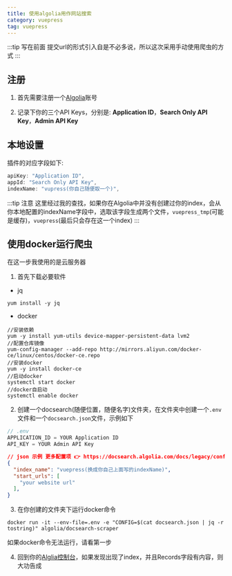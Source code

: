 ```yaml
---
title: 使用algolia用作网站搜索
category: vuepress
tag: vuepress
---
```


:::tip 写在前面 
提交url的形式引入自是不必多说，所以这次采用手动使用爬虫的方式
:::

## 注册

1. 首先需要注册一个[Algolia](https://www.algolia.com/)账号

2. 记录下你的三个API Keys，分别是: **Application ID**，**Search Only API Key**，**Admin API Key**

## 本地设置

插件的对应字段如下: 

```js
apiKey: "Application ID",
appId: "Search Only API Key",
indexName: "vupress(你自己随便取一个)",
```

:::tip 注意
这里经过我的查找，如果你在Algolia中并没有创建过你的index，会从你本地配置的indexName字段中，选取该字段生成两个文件，`vuepress_tmp`(可能是缓存)，`vuepress`(最后只会存在这一个index)
:::

## 使用docker运行爬虫

在这一步我使用的是云服务器


1. 首先下载必要软件

- jq

```shell
yum install -y jq
```

- docker

```shell
//安装依赖
yum -y install yum-utils device-mapper-persistent-data lvm2
//配置仓库镜像
yum-config-manager --add-repo http://mirrors.aliyun.com/docker-ce/linux/centos/docker-ce.repo
//安装docker
yum -y install docker-ce
//启动docker
systemctl start docker
//docker自启动
systemctl enable docker
```

2. 创建一个docsearch(随便位置，随便名字)文件夹，在文件夹中创建一个`.env`文件和一个`docsearch.json`文件，示例如下

```js
// .env
APPLICATION_ID = YOUR Application ID
API_KEY = YOUR Admin API Key
```

```json
// json 示例 更多配置项 👉 https://docsearch.algolia.com/docs/legacy/config-file
{
  "index_name": "vuepress(换成你自己上面写的indexName)",
  "start_urls": [
    "your website url"
  ],
}
```

3. 在你创建的文件夹下运行docker命令

```shell
docker run -it --env-file=.env -e "CONFIG=$(cat docsearch.json | jq -r tostring)" algolia/docsearch-scraper
```

如果docker命令无法运行，请看第一步

4. 回到你的[Alglia控制台](https://www.algolia.com/dashboard)，如果发现出现了index，并且Records字段有内容，则大功告成
